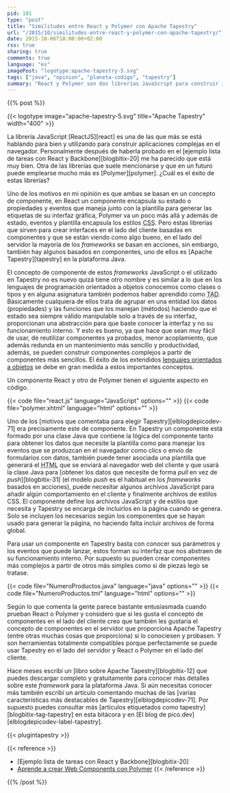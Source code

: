 ```yaml
---
pid: 101
type: "post"
title: "Similitudes entre React y Polymer con Apache Tapestry"
url: "/2015/10/similitudes-entre-react-y-polymer-con-apache-tapestry/"
date: 2015-10-06T18:00:00+02:00
rss: true
sharing: true
comments: true
language: "es"
imagePost: "logotype:apache-tapestry-5.svg"
tags: ["java", "opinion", "planeta-codigo", "tapestry"]
summary: "React y Polymer son dos librerías JavaScript para construir interfaces complejas en el lado cliente basadas en componentes. Los componentes son interesantes porque hace que el código sea reutilizable, fácil de entender y más fácil de modificar sin introducir errores entre otras cosas. Aunque en el desarrollo web en el lado del servidor la mayoría de los _frameworks_ se basan en acciones también hay algunos que se basan en componentes, uno de ellos Apache Tapestry para la plataforma Java. Si de React y Polymer se está hablando bastante bien y forman parte del actual estado del arte JavaScript, si la gente conociese y usase Tapestry que tiene varias similitudes con ellos creo que también les facilitaría el desarrollo de aplicaciones web pequeñas o grandes, simples o complejas en la parte del servidor."
---
```


{{% post %}}

{{< logotype image="apache-tapestry-5.svg" title="Apache Tapestry" width="400" >}}

La librería JavaScript [ReactJS][react] es una de las que más se está hablando para bien y utilizando para construir aplicaciones complejas en el navegador. Personalmente después de haberla probado en el [ejemplo lista de tareas con React y Backbone][blogbitix-20] me ha parecido que está muy bien. Otra de las librerías que suele mencionarse y que en un futuro puede emplearse mucho más es [Polymer][polymer]. ¿Cuál es el éxito de estas librerías?

Uno de los motivos en mi opinión es que ambas se basan en un concepto de componente, en React un componente encapsula su estado o propiedades y eventos que maneja junto con la plantilla para generar las etiquetas de su interfaz gráfica, Polymer va un poco más allá y además de estado, eventos y plantilla encapsula los estilos <abbr title="Cascading Style Sheets">CSS</abbr>. Pero estas librerías que sirven para crear interfaces en el lado del cliente basadas en componentes y que se están viendo como algo bueno, en el lado del servidor la mayoría de los _frameworks_ se basan en acciones, sin embargo, también hay algunos basados en componentes, uno de ellos es [Apache Tapestry][tapestry] en la plataforma Java.

El concepto de componente de estos _frameworks_ JavaScript o el utilizado en Tapestry no es nuevo quizá tiene otro nombre y es similar a lo que en los lenguajes de programación orientados a objetos conocemos como clases o tipos y en alguna asignatura también podemos haber aprendido como <abbr title="Tipo Abstracto de Datos">TAD</abbr>. Básicamente cualquiera de ellos trata de agrupar en una entidad los datos (propiedades) y las funciones que los manejan (métodos) haciendo que el estado sea siempre válido manipulable solo a través de su interfaz, proporcionan una abstracción para que baste conocer la interfaz y no su funcionamiento interno. Y esto es bueno, ya que hace que sean muy fácil de usar, de reutilizar componentes ya probados, menor acoplamiento, que además redunda en un mantenimiento más sencillo y productividad, además, se pueden construir componentes complejos a partir de componentes más sencillos. El éxito de los extendidos [lenguajes orientados a objetos](https://en.wikipedia.org/wiki/Object-oriented_programming) se debe en gran medida a estos importantes conceptos.

Un componente React y otro de Polymer tienen el siguiente aspecto en código.

{{< code file="react.js" language="JavaScript" options="" >}}
{{< code file="polymer.xhtml" language="html" options="" >}}

Uno de los [motivos que comentaba para elegir Tapestry][elblogdepicodev-71] era precisamente este de componente. En Tapestry un componente está formado por una clase Java que contiene la lógica del componente tanto para obtener los datos que necesite la plantilla como para manejar los eventos que se produzcan en el navegador como clics o envío de formularios con datos, también puede tener asociada una plantilla que generará el <abbr title="HyperText Markup Language">HTML</abbr> que se enviará al navegador web del cliente y que usará la clase Java para [obtener los datos que necesite de forma _pull_ en vez de _push_][blogbitix-31] (el modelo _push_ es el habitual en los _frameworks_ basados en acciones), puede necesitar algunos archivos JavaScript para añadir algún comportamiento en el cliente y finalmente archivos de estilos CSS. El componente define los archivos JavaScript y de estilos que necesita y Tapestry se encarga de incluirlos en la página cuando se genera. Solo se incluyen los necesarios según los componentes que se hayan usado para generar la página, no haciendo falta incluir archivos de forma global.

Para usar un componente en Tapestry basta con conocer sus parámetros y los eventos que puede lanzar, estos forman su interfaz que nos abstraen de su funcionamiento interno. Por supuesto su pueden crear componentes más complejos a partir de otros más simples como si de piezas lego se tratase.

{{< code file="NumeroProductos.java" language="java" options="" >}}
{{< code file="NumeroProductos.tml" language="html" options="" >}}

Según lo que comenta la gente parece bastante entusiasmada cuando prueban React o Polymer y considero que si les gusta el concepto de componentes en el lado del cliente creo que también les gustaría el concepto de componentes en el servidor que proporciona Apache Tapestry (entre otras muchas cosas que proporciona) si lo conociesen y probasen. Y son herramientas totalmente compatibles porque perfectamente se puede usar Tapestry en el lado del servidor y React o Polymer en el lado del cliente.

Hace meses escribí un [libro sobre Apache Tapestry][blogbitix-12] que puedes descargar completo y gratuitamente para conocer más detalles sobre este _framework_ para la plataforma Java. Si aún necesitas conocer más también escribí un artículo comentando muchas de las [varias características más destacables de Tapestry][elblogdepicodev-71]. Por supuesto puedes consultar más [artículos etiquetados como tapestry][blogbitix-tag-tapestry] en esta bitácora y en [El blog de pico.dev][elblogdepicodev-label-tapestry].

{{< plugintapestry >}}

{{< reference >}}
* [Ejemplo lista de tareas con React y Backbone][blogbitix-20]
* [Aprende a crear Web Components con Polymer](https://platzi.com/blog/web-components-polymer/)
{{< /reference >}}

{{% /post %}}
